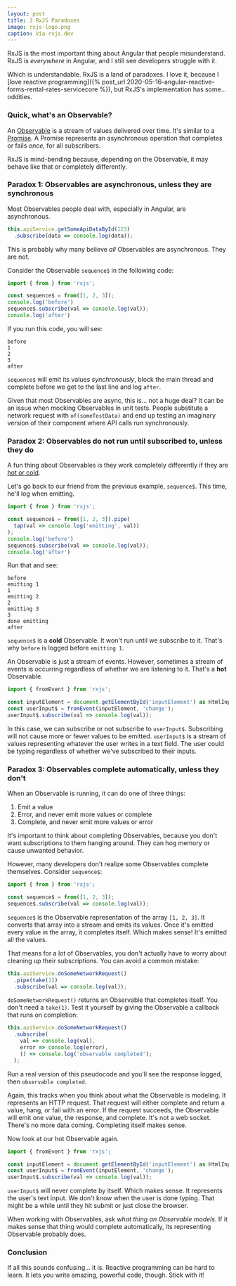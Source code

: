 ```yaml
---
layout: post
title: 3 RxJS Paradoxes
image: rxjs-logo.png
caption: Via rxjs.dev
---
```


RxJS is the most important thing about Angular that people misunderstand. RxJS is *everywhere* in Angular, and I still see developers struggle with it.

Which is understandable. RxJS is a land of paradoxes. I love it, because I [love reactive programming]({% post_url 2020-05-16-angular-reactive-forms-rental-rates-servicecore %}), but RxJS's implementation has some... oddities. 

### Quick, what's an Observable?

An [Observable](https://rxjs.dev/guide/observable) is a stream of values delivered over time. It's similar to a [Promise](https://developer.mozilla.org/en-US/docs/Web/JavaScript/Reference/Global_Objects/Promise). A Promise represents an asynchronous operation that completes or fails *once*, for all subscribers.

RxJS is mind-bending because, depending on the Observable, it may behave like that or completely differently. 

### Paradox 1: Observables are asynchronous, unless they are synchronous

Most Observables people deal with, especially in Angular, are asynchronous. 

```typescript
this.apiService.getSomeApiDataById(123)
  .subscribe(data => console.log(data));
```

This is probably why many believe *all* Observables are asynchronous. They are not.

Consider the Observable `sequence$` in the following code:

```typescript
import { from } from 'rxjs';

const sequence$ = from([1, 2, 3]);
console.log('before')
sequence$.subscribe(val => console.log(val));
console.log('after')
```

If you run this code, you will see:

```
before
1
2
3
after
```

`sequence$` will emit its values *synchronously*, block the main thread and complete before we get to the last line and log `after`. 

Given that most Observables are async, this is... not a huge deal? It can be an issue when mocking Observables in unit tests. People substitute a network request with `of(someTestData)` and end up testing an imaginary version of their component where API calls run synchronously. 

### Paradox 2: Observables do not run until subscribed to, unless they do

A fun thing about Observables is they work completely differently if they are [hot or cold](https://benlesh.medium.com/hot-vs-cold-observables-f8094ed53339).

Let's go back to our friend from the previous example, `sequence$`. This time, he'll log when emitting.

```typescript
import { from } from 'rxjs';

const sequence$ = from([1, 2, 3]).pipe(
  tap(val => console.log('emitting', val))
);
console.log('before')
sequence$.subscribe(val => console.log(val));
console.log('after')
```

Run that and see:

```
before
emitting 1
1
emitting 2
2
emitting 3
3
done emitting
after
```

`sequence$` is a **cold** Observable. It won't run until we subscribe to it. That's why `before` is logged before `emitting 1`. 

An Observable is just a stream of events. However, sometimes a stream of events is occurring regardless of whether we are listening to it. That's a **hot** Observable. 

```typescript
import { fromEvent } from 'rxjs';

const inputElement = document.getElementById('inputElement') as HtmlInputElement;
const userInput$ = fromEvent(inputElement, 'change');
userInput$.subscribe(val => console.log(val));
```

In this case, we can subscribe or not subscribe to `userInput$`. Subscribing will not cause more or fewer values to be emitted. `userInput$` is a stream of values representing whatever the user writes in a text field. The user could be typing regardless of whether we've subscribed to their inputs. 

### Paradox 3: Observables complete automatically, unless they don't

When an Observable is running, it can do one of three things:

1. Emit a value
2. Error, and never emit more values or complete
3. Complete, and never emit more values or error

It's important to think about completing Observables, because you don't want subscriptions to them hanging around. They can hog memory or cause unwanted behavior. 

However, many developers don't realize some Observables complete themselves. Consider `sequence$`:

```typescript
import { from } from 'rxjs';

const sequence$ = from([1, 2, 3]);
sequence$.subscribe(val => console.log(val));
```

`sequence$` is the Observable representation of the array `[1, 2, 3]`. It converts that array into a stream and emits its values. Once it's emitted every value in the array, it completes itself. Which makes sense! It's emitted all the values.

That means for a lot of Observables, you don't actually have to worry about cleaning up their subscriptions. You can avoid a common mistake:

```typescript
this.apiService.doSomeNetworkRequest()
  .pipe(take(1))
  .subscribe(val => console.log(val));
```

`doSomeNetworkRequest()` returns an Observable that completes itself. You don't need a `take(1)`. Test it yourself by giving the Observable a callback that runs on completion:

```typescript
this.apiService.doSomeNetworkRequest()
  .subscribe(
    val => console.log(val),
    error => console.log(error),
    () => console.log('observable completed');
  );
```

Run a real version of this pseudocode and you'll see the response logged, then `observable completed`. 

Again, this tracks when you think about what the Observable is modeling. It represents an HTTP request. That request will either complete and return a value, hang, or fail with an error. If the request succeeds, the Observable will emit one value, the response, and complete. It's not a web socket. There's no more data coming. Completing itself makes sense. 

Now look at our hot Observable again.

```typescript
import { fromEvent } from 'rxjs';

const inputElement = document.getElementById('inputElement') as HtmlInputElement;
const userInput$ = fromEvent(inputElement, 'change');
userInput$.subscribe(val => console.log(val));
```

`userInput$` will never complete by itself. Which makes sense. It represents the user's text input. We don't know when the user is done typing. That might be a while until they hit submit or just close the browser. 

When working with Observables, ask *what thing an Observable models*. If it makes sense that thing would complete automatically, its representing Observable probably does.

### Conclusion

If all this sounds confusing... it is. Reactive programming can be hard to learn. It lets you write amazing, powerful code, though. Stick with it!
